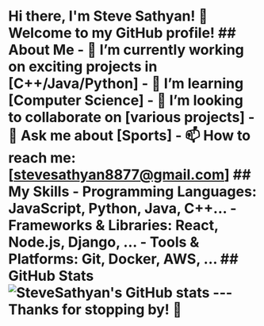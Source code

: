 # Hi there, I'm Steve Sathyan! 👋 Welcome to my GitHub profile! ## About Me - 🔭 I’m currently working on exciting projects in [C++/Java/Python] - 🌱 I’m learning [Computer Science] - 👯 I’m looking to collaborate on [various projects] - 💬 Ask me about [Sports] - 📫 How to reach me: [stevesathyan8877@gmail.com] ## My Skills - Programming Languages: JavaScript, Python, Java, C++... - Frameworks & Libraries: React, Node.js, Django, ... - Tools & Platforms: Git, Docker, AWS, ... ## GitHub Stats ![SteveSathyan's GitHub stats](https://github-readme-stats.vercel.app/api?username=SteveSathyan&show_icons=true&theme=radical) --- Thanks for stopping by! 🚀

